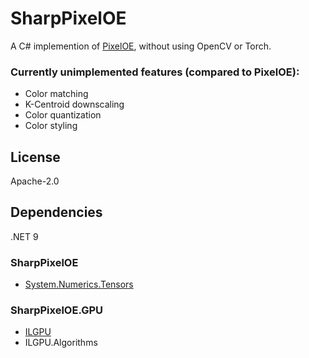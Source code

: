# SharpPixelOE
A C# implemention of [PixelOE](https://github.com/KohakuBlueleaf/PixelOE), without using OpenCV or Torch.
### Currently unimplemented features (compared to PixelOE):
- Color matching
- K-Centroid downscaling
- Color quantization
- Color styling

## License
Apache-2.0

## Dependencies
.NET 9
### SharpPixelOE
- [System.Numerics.Tensors](https://www.nuget.org/packages/System.Numerics.Tensors)
### SharpPixelOE.GPU
- [ILGPU](https://github.com/m4rs-mt/ILGPU)
- ILGPU.Algorithms